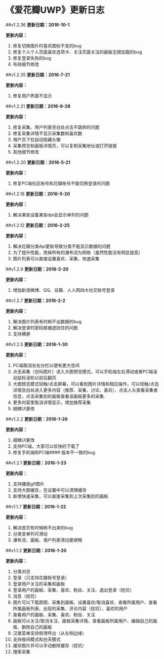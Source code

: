 ﻿# 《爱花瓣UWP》更新日志

##v1.2.36
**更新日期：2016-10-1**

**更新内容：**

1. 修复切换图片时喜欢图标不变的bug
2. 修复个人个人页面喜欢选项卡、关注页面关注的画板无限加载的bug
3. 修复登录失败的bug
4. 布局细节修改


##v1.2.35
**更新日期：2016-7-21**

**更新内容：**

1. 修复用户界面不显示  


##v1.2.21
**更新日期：2016-6-28**

**更新内容：**

1. 修复采集、用户列表空白处点击不跳转的问题
2. 修复采集详情不显示采集数和喜欢数
3. 用户页下拉自动隐藏头像
4. 采集预览和画板详情页，可以复制采集地址或打开链接
5. 其他细节修改  


##v1.2.20
**更新日期：2016-5-21**

**更新内容：**

1. 修复PC端社区账号和花瓣账号不能切换登录的问题  


##v1.2.18 
**更新日期：2016-5-20**

**更新内容：**

1. 解决某些设备某些dpi会显示单列的问题  


##v1.2.12
**更新日期：2016-2-25**

**更新内容：**

1. 解决花瓣分类Api更新导致分类不能显示数据的问题
2. 为了提升性能，改掉所有的瀑布流为网格（虽然性能没有明显提高）
3. 图片列表可以直接设置喜欢、采集、快速采集  


##v1.2.9
**更新日期：2016-2-20**

**更新内容：**

1. 增加新浪微博、QQ、豆瓣、人人网四大社交账号登录  


##v1.2.7
**更新日期：2016-2-2**

**更新内容：**

1. 解决图片列表有时刷不出数据的bug
2. 解决登录时密码框被遮挡住的问题
3. 支持横屏


##v1.2.5
**更新日期：2016-1-30**

**更新内容：**

1. PC端取消左右分栏以便有更大空间
2. 点击采集（也叫图片）进入大图预览模式，可以手机端左右滑动或者PC端滚动鼠标滚轮以前后翻页
3. 大图预览模式轻触/点击屏幕，可以看到图片详情和相应操作，可以轻触/点击详情空白处进入更多内容（推荐、采集、讨论、喜欢），点击人头查看采集者信息，点击采集到的画板查看该画板更多的采集.
4. 更多内容里取消详情显示，增加推荐采集
5. 细微UI更改



##v1.2.2
**更新日期：2016-1-26**

**更新内容：**

1. 细微UI更改
2. 支持PC端，大家可以欢快的下载了
3. 修复手机端和PC端#### 版本不一致的bug


##v1.2.1
**更新日期：2016-1-23**

**更新内容：** 

1. 支持播放gif图片
2. 支持大图缓存，在设置中可以清理缓存
3. 新增快速采集，可以直接采集到上次采集到的画板



##v1.1.7
**更新日期：2016-1-22**

**更新内容：**

1. 解决首页有时候刷不出来的bug
2. 分类变单列可滑动
3. 瀑布流、画板、用户列表滑动更顺畅



##v1.1.2
**更新日期：2016-1-20**

**更新内容：**

1. 分类浏览
2. 登录（只支持花瓣账号登录）
3. 登录用户关注的采集和画板
4. 登录用户的画板、采集、喜欢、粉丝、关注、退出登录（挖坑）
5. 消息（挖坑）
6. 图片可以下载原图、采集到画板、设置喜欢/取消喜欢、查看所属用户、查看所属画板列表、出现的采集、评论内容（挖坑）、喜欢的用户
7. 查看用户的画板、采集、喜欢、粉丝、关注
8. 画板可以关注/取消关注、画板采集详情、查看画板所属用户、编辑自己的画板、删除自己的画板
9. 汉堡菜单支持侧滑呼出（从左侧边缘）
10. 支持夜间模式和白天模式
11. 缓存图片并可以手动删除缓存（挖坑）
12. 搜索采集
